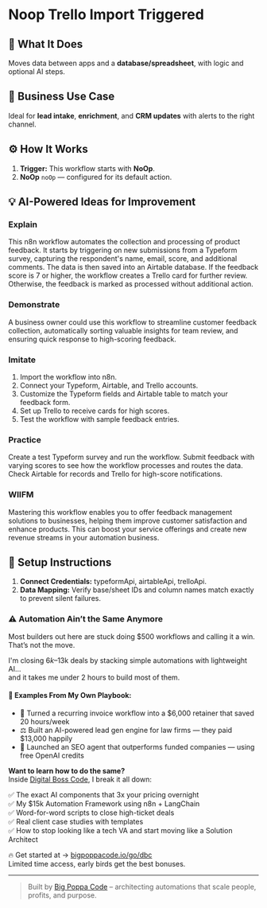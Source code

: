 # Noop Trello Import Triggered
  ## 🚀 What It Does
  Moves data between apps and a **database/spreadsheet**, with logic and optional AI steps.
  
  ## 💼 Business Use Case
  Ideal for **lead intake**, **enrichment**, and **CRM updates** with alerts to the right channel.
  
  ## ⚙️ How It Works
  1. **Trigger:** This workflow starts with **NoOp**.
  2. **NoOp** `noOp` — configured for its default action.
  
  ## 💡 AI-Powered Ideas for Improvement
  ### Explain
This n8n workflow automates the collection and processing of product feedback. It starts by triggering on new submissions from a Typeform survey, capturing the respondent's name, email, score, and additional comments. The data is then saved into an Airtable database. If the feedback score is 7 or higher, the workflow creates a Trello card for further review. Otherwise, the feedback is marked as processed without additional action.

### Demonstrate
A business owner could use this workflow to streamline customer feedback collection, automatically sorting valuable insights for team review, and ensuring quick response to high-scoring feedback.

### Imitate
1. Import the workflow into n8n.
2. Connect your Typeform, Airtable, and Trello accounts.
3. Customize the Typeform fields and Airtable table to match your feedback form.
4. Set up Trello to receive cards for high scores.
5. Test the workflow with sample feedback entries.

### Practice
Create a test Typeform survey and run the workflow. Submit feedback with varying scores to see how the workflow processes and routes the data. Check Airtable for records and Trello for high-score notifications.

### WIIFM
Mastering this workflow enables you to offer feedback management solutions to businesses, helping them improve customer satisfaction and enhance products. This can boost your service offerings and create new revenue streams in your automation business.
  
  ## 🔧 Setup Instructions
  1. **Connect Credentials:** typeformApi, airtableApi, trelloApi.
2. **Data Mapping:** Verify base/sheet IDs and column names match exactly to prevent silent failures.
  
### ⚠️ Automation Ain’t the Same Anymore

Most builders out here are stuck doing $500 workflows and calling it a win.  
That’s not the move.  

I'm closing $6k–$13k deals by stacking simple automations with lightweight AI...  
and it takes me under 2 hours to build most of them.

#### 🧠 Examples From My Own Playbook:
- 🔁 Turned a recurring invoice workflow into a $6,000 retainer that saved 20 hours/week  
- ⚖️ Built an AI-powered lead gen engine for law firms — they paid $13,000 happily  
- 🚀 Launched an SEO agent that outperforms funded companies — using free OpenAI credits  

**Want to learn how to do the same?**  
Inside [Digital Boss Code](https://bigpoppacode.io/go/dbc), I break it all down:

✅ The exact AI components that 3x your pricing overnight  
✅ My $15k Automation Framework using n8n + LangChain  
✅ Word-for-word scripts to close high-ticket deals  
✅ Real client case studies with templates  
✅ How to stop looking like a tech VA and start moving like a Solution Architect  

🔥 Get started at → [bigpoppacode.io/go/dbc](https://bigpoppacode.io/go/dbc)  
Limited time access, early birds get the best bonuses.

---
> Built by [Big Poppa Code](https://bigpoppacode.io) – architecting automations that scale people, profits, and purpose.
  